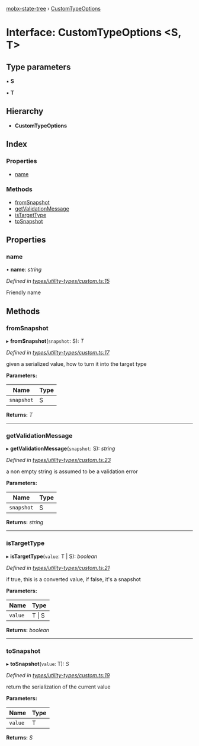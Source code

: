 [mobx-state-tree](../README.md) › [CustomTypeOptions](customtypeoptions.md)

# Interface: CustomTypeOptions <**S, T**>

## Type parameters

▪ **S**

▪ **T**

## Hierarchy

* **CustomTypeOptions**

## Index

### Properties

* [name](customtypeoptions.md#name)

### Methods

* [fromSnapshot](customtypeoptions.md#fromsnapshot)
* [getValidationMessage](customtypeoptions.md#getvalidationmessage)
* [isTargetType](customtypeoptions.md#istargettype)
* [toSnapshot](customtypeoptions.md#tosnapshot)

## Properties

###  name

• **name**: *string*

*Defined in [types/utility-types/custom.ts:15](https://github.com/mobxjs/mobx-state-tree/blob/6b966be0/packages/mobx-state-tree/src/types/utility-types/custom.ts#L15)*

Friendly name

## Methods

###  fromSnapshot

▸ **fromSnapshot**(`snapshot`: S): *T*

*Defined in [types/utility-types/custom.ts:17](https://github.com/mobxjs/mobx-state-tree/blob/6b966be0/packages/mobx-state-tree/src/types/utility-types/custom.ts#L17)*

given a serialized value, how to turn it into the target type

**Parameters:**

Name | Type |
------ | ------ |
`snapshot` | S |

**Returns:** *T*

___

###  getValidationMessage

▸ **getValidationMessage**(`snapshot`: S): *string*

*Defined in [types/utility-types/custom.ts:23](https://github.com/mobxjs/mobx-state-tree/blob/6b966be0/packages/mobx-state-tree/src/types/utility-types/custom.ts#L23)*

a non empty string is assumed to be a validation error

**Parameters:**

Name | Type |
------ | ------ |
`snapshot` | S |

**Returns:** *string*

___

###  isTargetType

▸ **isTargetType**(`value`: T | S): *boolean*

*Defined in [types/utility-types/custom.ts:21](https://github.com/mobxjs/mobx-state-tree/blob/6b966be0/packages/mobx-state-tree/src/types/utility-types/custom.ts#L21)*

if true, this is a converted value, if false, it's a snapshot

**Parameters:**

Name | Type |
------ | ------ |
`value` | T &#124; S |

**Returns:** *boolean*

___

###  toSnapshot

▸ **toSnapshot**(`value`: T): *S*

*Defined in [types/utility-types/custom.ts:19](https://github.com/mobxjs/mobx-state-tree/blob/6b966be0/packages/mobx-state-tree/src/types/utility-types/custom.ts#L19)*

return the serialization of the current value

**Parameters:**

Name | Type |
------ | ------ |
`value` | T |

**Returns:** *S*
